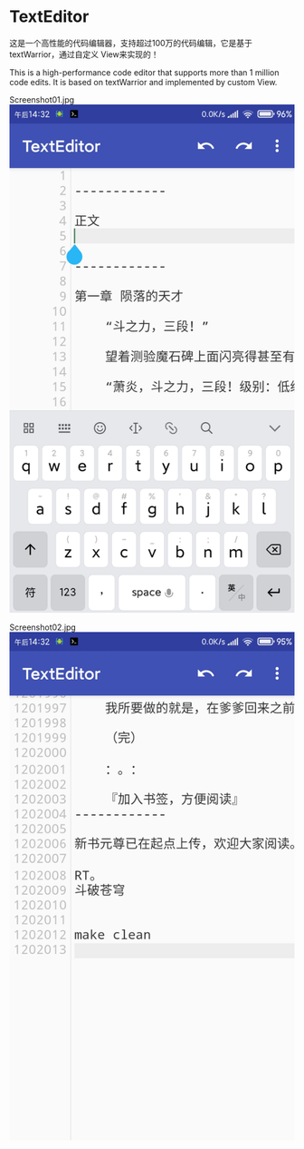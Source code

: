 # TextEditor
这是一个高性能的代码编辑器，支持超过100万的代码编辑，它是基于 textWarrior，通过自定义 View来实现的！

This is a high-performance code editor that supports more than 1 million code edits. It is based on textWarrior and implemented by custom View.

Screenshot01.jpg
![image](https://raw.githubusercontent.com/Lzhiyong/TextEditor/master/screenshot/Screenshot01.jpg)


Screenshot02.jpg
![image](https://raw.githubusercontent.com/Lzhiyong/TextEditor/master/screenshot/Screenshot02.jpg)


